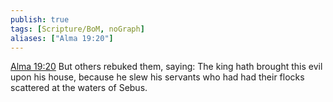 ```yaml
---
publish: true
tags: [Scripture/BoM, noGraph]
aliases: ["Alma 19:20"]
---
```

[Alma 19:20](https://churchofjesuschrist.org/study/scriptures/bofm/alma/19?lang=eng&id=p20#p20) But others rebuked them, saying: The king hath brought this evil upon his house, because he slew his servants who had had their flocks scattered at the waters of Sebus.
